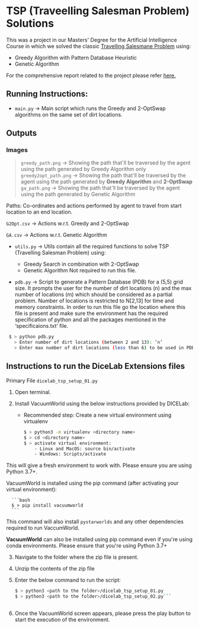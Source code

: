 # TSP (Traveelling Salesman Problem) Solutions
This was a project in our Masters' Degree for the Artificial Intelligence Course in which we solved the classic [Travelling Salesmane Problem](https://en.wikipedia.org/wiki/Travelling_salesman_problem) using:

- Greedy Algorithm with Pattern Database Heuristic
- Genetic Algorithm

For the comprehensive report related to the project please refer [here.](https://github.com/sekhar989/tsp_solutions/blob/master/Report.pdf)

## Running Instructions:

- `main.py` → Main script which runs the Greedy and 2-OptSwap algorithms on the same set of dirt locations.

## Outputs
### Images
        
> `greedy_path.png` → Showing the path that'll be traversed by the agent using the path generated by Greedy Algorithm only
> `greedy2opt_path.png` → Showing the path that'll be traversed by the agent using the path generated by **Greedy Algorithm** and **2-OptSwap**  
> `ga_path.png` → Showing the path that'll be traversed by the agent using the path generated by Genetic Algorithm

Paths: Co-ordinates and actions performed by agent to travel from start location to an end location.  

`G2Opt.csv` → Actions w.r.t. Greedy and 2-OptSwap  

`GA.csv` → Actions w.r.t. Genetic Algorithm  

- `utils.py` → Utils contain all the required functions to solve TSP (Travelling Salesman Problem) using:
    - Greedy Search in combination with 2-OptSwap
    - Genetic Algorithm
    Not required to run this file.

- `pdb.py` → Script to generate a Pattern Database (PDB) for a (5,5) grid size. It prompts the user for the number of dirt locations (n) and the max number of locations (m) which should be considered as a partial problem. Number of locations is restricted to N[2,13] for time and memory constraints.
In order to run this file go the location where this file is present and make sure the environment has the required specification of python and all the packages mentioned in the ‘specificaions.txt’ file.

```bash
 $ > python pdb.py
   > Enter number of dirt locations (between 2 and 13): ‘n’
   > Enter max number of dirt locations (less than 6) to be used in PDB: ‘m’
```

## Instructions to run the DiceLab Extensions files

Primary File `dicelab_tsp_setup_01.py`

1. Open terminal.

2. Install VacuumWorld using the below instructions provided by DICELab:
	
	- Recommended step: Create a new virtual environment using virtualenv
		```bash
		$ > python3 -m virtualenv <directory name>
		$ > cd <directory name>
		$ > activate virtual environment:
			- Linux and MacOS: source bin/activate
			- Windows: Scripts/activate 
		```
  
  This will give a fresh environment to work with. Please ensure you are using Python 3.7+.  
  
  VacuumWorld is installed using the pip command (after activating your virtual environment):  
			
      ```bash
      $ > pip install vacuumworld
      ```
      
This command will also install `pystarworlds` and any other dependencies required to run VaccumWorld.

**VacuumWorld** can also be installed using pip command even if you're using conda environments. Please ensure that you're using Python 3.7+

3. Navigate to the folder where the zip file is present.

4. Unzip the contents of the zip file

5. Enter the below command to run the script:
	```bash
	$ > python3 <path to the folder>/dicelab_tsp_setup_01.py
	$ > python3 <path to the folder>/dicelab_tsp_setup_02.py```
  
6. Once the VacuumWorld screen appears, please press the play button to start the execution of the environment.
